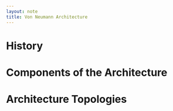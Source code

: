 ```yaml
---
layout: note
title: Von Neumann Architecture
---
```


# History

# Components of the Architecture

# Architecture Topologies
